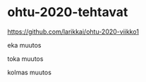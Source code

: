 # ohtu-2020-tehtavat
https://github.com/larikkai/ohtu-2020-viikko1

eka muutos

toka muutos

kolmas muutos
